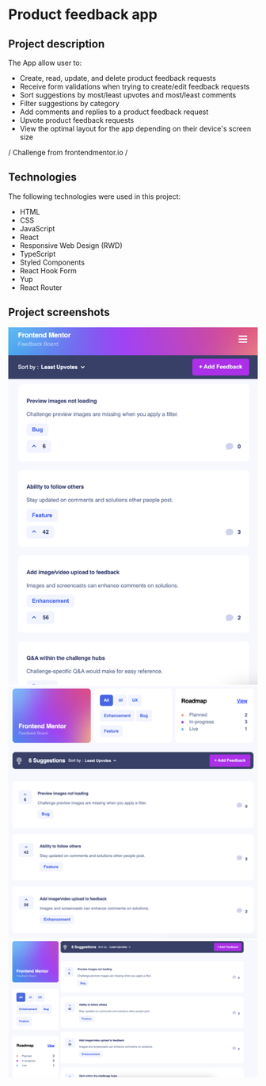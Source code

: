 # Product feedback app

## Project description

The App allow user to:

- Create, read, update, and delete product feedback requests
- Receive form validations when trying to create/edit feedback requests
- Sort suggestions by most/least upvotes and most/least comments
- Filter suggestions by category
- Add comments and replies to a product feedback request
- Upvote product feedback requests
- View the optimal layout for the app depending on their device's screen size

/ Challenge from frontendmentor.io /

## Technologies

The following technologies were used in this project:

- HTML
- CSS
- JavaScript
- React
- Responsive Web Design (RWD)
- TypeScript
- Styled Components
- React Hook Form
- Yup
- React Router

## Project screenshots

![Main Page 375px](https://github.com/tokarskym/productfeedback/raw/main/public/images/readme01.png)
![Main Page 768px](https://github.com/tokarskym/productfeedback/raw/main/public/images/readme02.png)
![Main Page 1440px](https://github.com/tokarskym/productfeedback/raw/main/public/images/readme03.png)
